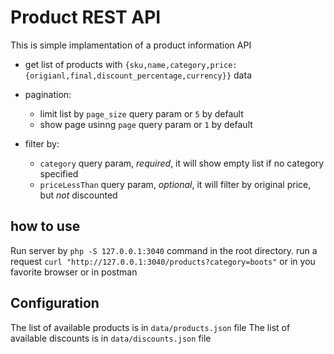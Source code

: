 
# Product REST API

This is simple implamentation of a product information API
- get list of products with `{sku,name,category,price:{origianl,final,discount_percentage,currency}}` data
- pagination:
    - limit list by `page_size` query param or `5` by default
    - show page usinng `page` query param or `1` by default

- filter by: 
    - `category` query param, *required*, it will show empty list if no category specified
    - `priceLessThan` query param, _optional_, it will filter by original price, but *not* discounted


## how to use
Run server by `php -S 127.0.0.1:3040` command in the root directory.
run a request `curl "http://127.0.0.1:3040/products?category=boots"` or in you favorite browser or in postman

## Configuration
The list of available products is in `data/products.json` file
The list of available discounts is in `data/discounts.json` file


